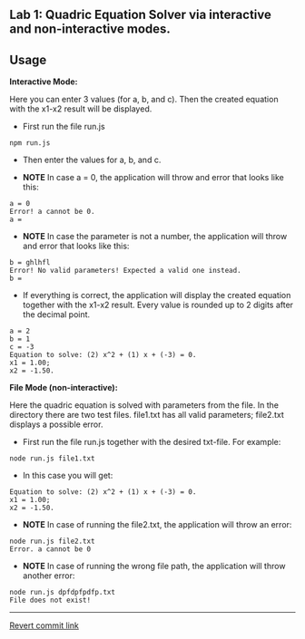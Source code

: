 **Lab 1: Quadric Equation Solver via interactive and non-interactive modes.**
---
## Usage
**Interactive Mode:**

Here you can enter 3 values (for a, b, and c). Then the created equation with the x1-x2 result will be displayed.

- First run the file run.js
```
npm run.js
```
- Then enter the values for a, b, and c. 

- **NOTE** In case a = 0, the application will throw and error that looks like this:
```
a = 0
Error! a cannot be 0.
a =
```
- **NOTE** In case the parameter is not a number, the application will throw and error that looks like this:
```
b = ghlhfl
Error! No valid parameters! Expected a valid one instead.
b =
```
- If everything is correct, the application will display the created equation together with the x1-x2 result. Every value is rounded up to 2 digits after the decimal point.
```
a = 2
b = 1
c = -3
Equation to solve: (2) x^2 + (1) x + (-3) = 0.
x1 = 1.00;
x2 = -1.50.
```

**File Mode (non-interactive):**

Here the quadric equation is solved with parameters from the file. In the directory there are two test files. file1.txt has all valid parameters; file2.txt displays a possible error.

- First run the file run.js together with the desired txt-file. For example:
```
node run.js file1.txt 
```
- In this case you will get:
```
Equation to solve: (2) x^2 + (1) x + (-3) = 0.
x1 = 1.00;
x2 = -1.50.
```
- **NOTE** In case of running the file2.txt, the application will throw an error:
```
node run.js file2.txt 
Error. a cannot be 0
```
- **NOTE** In case of running the wrong file path, the application will throw another error:
```
node run.js dpfdpfpdfp.txt
File does not exist!
```
---
[Revert commit link](https://github.com/mmarty12/software_development_labs_2023/commit/f32b5a34bd48e73da52a132b9f748b75ef4974b7) 
